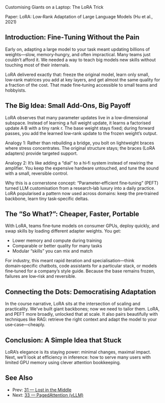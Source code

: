 Customising Giants on a Laptop: The LoRA Trick

Paper: LoRA: Low‑Rank Adaptation of Large Language Models (Hu et al., 2021)

## Introduction: Fine‑Tuning Without the Pain
Early on, adapting a large model to your task meant updating billions of weights—slow, memory‑hungry, and often impractical. Many teams just couldn’t afford it. We needed a way to teach big models new skills without touching most of their internals.

LoRA delivered exactly that: freeze the original model, learn only small, low‑rank matrices you add at key layers, and get almost the same quality for a fraction of the cost. That made fine‑tuning accessible to small teams and hobbyists.

## The Big Idea: Small Add‑Ons, Big Payoff
LoRA observes that many parameter updates live in a low‑dimensional subspace. Instead of learning a full weight update, it learns a factorised update A·B with a tiny rank r. The base weight stays fixed; during forward passes, you add the learned low‑rank update to the frozen weight’s output.

Analogy 1: Rather than rebuilding a bridge, you bolt on lightweight braces where stress concentrates. The original structure stays; the braces (LoRA adapters) provide targeted support.

Analogy 2: It’s like adding a “dial” to a hi‑fi system instead of rewiring the amplifier. You keep the expensive hardware untouched, and tune the sound with a small, reversible control.

Why this is a cornerstone concept: “Parameter‑efficient fine‑tuning” (PEFT) turned LLM customisation from a research‑lab luxury into a daily practice. LoRA popularised a pattern now used across domains: keep the pre‑trained backbone, learn tiny task‑specific deltas.

## The “So What?”: Cheaper, Faster, Portable
With LoRA, teams fine‑tune models on consumer GPUs, deploy quickly, and swap skills by loading different adapter weights. You get:
- Lower memory and compute during training
- Comparable or better quality for many tasks
- Modular “skills” you can mix and match

For industry, this meant rapid iteration and specialisation—think domain‑specific chatbots, code assistants for a particular stack, or models fine‑tuned for a company’s style guide. Because the base remains frozen, failures are low‑risk and reversible.

## Connecting the Dots: Democratising Adaptation
In the course narrative, LoRA sits at the intersection of scaling and practicality. We’ve built giant backbones; now we need to tailor them. LoRA, and PEFT more broadly, unlocked that at scale. It also pairs beautifully with techniques like RAG: retrieve the right context and adapt the model to your use‑case—cheaply.

## Conclusion: A Simple Idea that Stuck
LoRA’s elegance is its staying power: minimal changes, maximal impact. Next, we’ll look at efficiency in inference: how to serve many users with limited GPU memory using clever attention bookkeeping.

## See Also
- Prev: [31 — Lost in the Middle](31-lost-in-the-middle-long-context-liu-2023.md)
- Next: [33 — PagedAttention (vLLM)](33-efficient-memory-management-pagedattention-vllm-kwon-2023.md)

